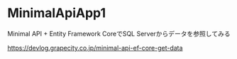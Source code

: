 # MinimalApiApp1
Minimal API + Entity Framework CoreでSQL Serverからデータを参照してみる

https://devlog.grapecity.co.jp/minimal-api-ef-core-get-data
